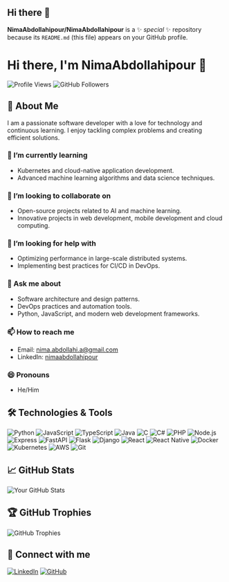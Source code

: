 ## Hi there 👋


**NimaAbdollahipour/NimaAbdollahipour** is a ✨ _special_ ✨ repository because its `README.md` (this file) appears on your GitHub profile.

# Hi there, I'm NimaAbdollahipour 👋

![Profile Views](https://komarev.com/ghpvc/?username=NimaAbdollahipour&style=flat-square&color=blue) ![GitHub Followers](https://img.shields.io/github/followers/NimaAbdollahipour?style=social)

## 🚀 About Me
I am a passionate software developer with a love for technology and continuous learning. I enjoy tackling complex problems and creating efficient solutions.
<!--
### 🔭 I’m currently working on
- Building a scalable microservices architecture for a fintech application.
- Contributing to open-source projects in the AI/ML domain.
-->

### 🌱 I’m currently learning
- Kubernetes and cloud-native application development.
- Advanced machine learning algorithms and data science techniques.

### 👯 I’m looking to collaborate on
- Open-source projects related to AI and machine learning.
- Innovative projects in web development, mobile development and cloud computing.

### 🤔 I’m looking for help with
- Optimizing performance in large-scale distributed systems.
- Implementing best practices for CI/CD in DevOps.

### 💬 Ask me about
- Software architecture and design patterns.
- DevOps practices and automation tools.
- Python, JavaScript, and modern web development frameworks.

### 📫 How to reach me
- Email: [nima.abdollahi.a@gmail.com](mailto:nima.abdollahi.a@gmail.com)
- LinkedIn: [nimaabdollahipour](https://www.linkedin.com/in/nimaabdollahipour)

### 😄 Pronouns
- He/Him

<!--
### ⚡ Fun fact
- I once cycled across three countries in Europe in one summer!
-->

## 🛠️ Technologies & Tools
![Python](https://img.shields.io/badge/-Python-333333?style=flat&logo=python)
![JavaScript](https://img.shields.io/badge/-JavaScript-333333?style=flat&logo=javascript)
![TypeScript](https://img.shields.io/badge/-TypeScript-333333?style=flat&logo=typescript)
![Java](https://img.shields.io/badge/-Java-333333?style=flat&logo=java)
![C](https://img.shields.io/badge/-C-333333?style=flat&logo=c)
![C#](https://img.shields.io/badge/-Csharp-333333?style=flat&logo=csharp)
![PHP](https://img.shields.io/badge/-PHP-333333?style=flat&logo=php)
![Node.js](https://img.shields.io/badge/-Node.js-333333?style=flat&logo=node.js)
![Express](https://img.shields.io/badge/-Express-333333?style=flat&logo=express)
![FastAPI](https://img.shields.io/badge/-FastAPI-333333?style=flat&logo=fastapi)
![Flask](https://img.shields.io/badge/-Flask-333333?style=flat&logo=flask)
![Django](https://img.shields.io/badge/-Django-333333?style=flat&logo=django)
![React](https://img.shields.io/badge/-React-333333?style=flat&logo=react)
![React Native](https://img.shields.io/badge/-ReactNative-333333?style=flat&logo=reactnative)
![Docker](https://img.shields.io/badge/-Docker-333333?style=flat&logo=docker)
![Kubernetes](https://img.shields.io/badge/-Kubernetes-333333?style=flat&logo=kubernetes)
![AWS](https://img.shields.io/badge/-AWS-333333?style=flat&logo=amazon-aws)
![Git](https://img.shields.io/badge/-Git-333333?style=flat&logo=git)

## 📈 GitHub Stats
![Your GitHub Stats](https://github-readme-stats.vercel.app/api?username=NimaAbdollahipour&show_icons=true&hide_border=true)

## 🏆 GitHub Trophies
![GitHub Trophies](https://github-profile-trophy.vercel.app/?username=NimaAbdollahipour&theme=onedark)

## 🔗 Connect with me
[![LinkedIn](https://img.shields.io/badge/LinkedIn-0077B5?style=for-the-badge&logo=linkedin&logoColor=white)](https://www.linkedin.com/in/nimaabdollahipour)
[![GitHub](https://img.shields.io/badge/GitHub-181717?style=for-the-badge&logo=github&logoColor=white)](https://github.com/NimaAbdollahipour)
<!--
[![Website](https://img.shields.io/badge/Website-4285F4?style=for-the-badge&logo=google-chrome&logoColor=white)](https://yourwebsite.com)
-->

